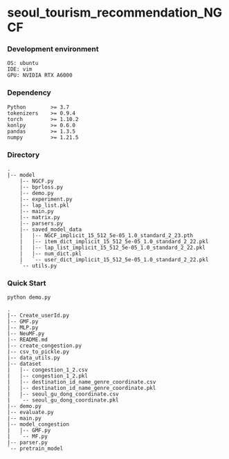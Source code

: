 # seoul_tourism_recommendation_NGCF

### Development environment
    OS: ubuntu
    IDE: vim
    GPU: NVIDIA RTX A6000

### Dependency
    Python        >= 3.7
    tokenizers    >= 0.9.4
    torch         >= 1.10.2
    konlpy        >= 0.6.0
    pandas        >= 1.3.5
    numpy         >= 1.21.5

### Directory
    .
    |-- model
        |-- NGCF.py
        |-- bprloss.py
        |-- demo.py
        |-- experiment.py
        |-- lap_list.pkl
        |-- main.py
        |-- matrix.py
        |-- parsers.py
        |-- saved_model_data
        |   |-- NGCF_implicit_15_512_5e-05_1.0_standard_2_23.pth
        |   |-- item_dict_implicit_15_512_5e-05_1.0_standard_2_22.pkl
        |   |-- lap_list_implicit_15_512_5e-05_1.0_standard_2_22.pkl
        |   |-- num_dict.pkl
        |   `-- user_dict_implicit_15_512_5e-05_1.0_standard_2_22.pkl
        `-- utils.py

### Quick Start
    python demo.py

    .
    |-- Create_userId.py
    |-- GMF.py
    |-- MLP.py
    |-- NeuMF.py
    |-- README.md
    |-- create_congestion.py
    |-- csv_to_pickle.py
    |-- data_utils.py
    |-- dataset
    |   |-- congestion_1_2.csv
    |   |-- congestion_1_2.pkl
    |   |-- destination_id_name_genre_coordinate.csv
    |   |-- destination_id_name_genre_coordinate.pkl
    |   |-- seoul_gu_dong_coordinate.csv
    |   `-- seoul_gu_dong_coordinate.pkl
    |-- demo.py
    |-- evaluate.py
    |-- main.py
    |-- model_congestion
    |   |-- GMF.py
    |   `-- MF.py
    |-- parser.py
    `-- pretrain_model

